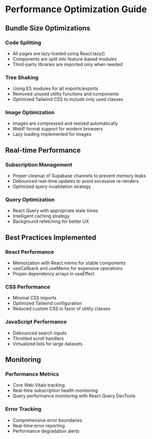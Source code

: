 
# Performance Optimization Guide

## Bundle Size Optimizations

### Code Splitting
- All pages are lazy-loaded using React.lazy()
- Components are split into feature-based modules
- Third-party libraries are imported only when needed

### Tree Shaking
- Using ES modules for all imports/exports
- Removed unused utility functions and components
- Optimized Tailwind CSS to include only used classes

### Image Optimization
- Images are compressed and resized automatically
- WebP format support for modern browsers
- Lazy loading implemented for images

## Real-time Performance

### Subscription Management
- Proper cleanup of Supabase channels to prevent memory leaks
- Debounced real-time updates to avoid excessive re-renders
- Optimized query invalidation strategy

### Query Optimization
- React Query with appropriate stale times
- Intelligent caching strategy
- Background refetching for better UX

## Best Practices Implemented

### React Performance
- Memoization with React.memo for stable components
- useCallback and useMemo for expensive operations
- Proper dependency arrays in useEffect

### CSS Performance
- Minimal CSS imports
- Optimized Tailwind configuration
- Reduced custom CSS in favor of utility classes

### JavaScript Performance
- Debounced search inputs
- Throttled scroll handlers
- Virtualized lists for large datasets

## Monitoring

### Performance Metrics
- Core Web Vitals tracking
- Real-time subscription health monitoring
- Query performance monitoring with React Query DevTools

### Error Tracking
- Comprehensive error boundaries
- Real-time error reporting
- Performance degradation alerts
